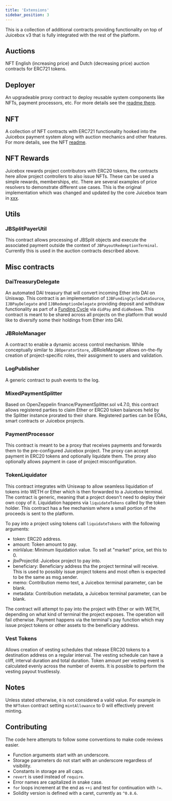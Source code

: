 ```yaml
---
title: 'Extensions'
sidebar_position: 3
---
```


This is a collection of additional contracts providing functionality on top of Juicebox v3 that is fully integrated with the rest of the platform.

## Auctions

NFT English (increasing price) and Dutch (decreasing price) auction contracts for ERC721 tokens.

## Deployer

An upgradeable proxy contract to deploy reusable system components like NFTs, payment processors, etc. For more details see the [readme there](./Deployer/README.md).

## NFT

A collection of NFT contracts with ERC721 functionality hooked into the Juicebox payment system along with auction mechanics and other features. For more details, see the NFT [readme](./NFT/README.md).

## NFT Rewards

Juicebox rewards project contributors with ERC20 tokens, the contracts here allow project controllers to also issue NFTs. These can be used a simple rewards, memberships, etc. There are several examples of price resolvers to demonstrate different use cases. This is the original implementation which was changed and updated by the core Juicebox team in [xxx](#).

## Utils

### JBSplitPayerUtil

This contract allows processing of JBSplit objects and execute the associated payment outside the context of `JBPayoutRedemptionTerminal`. Currently this is used in the auction contracts described above.

## Misc contracts

### DaiTreasuryDelegate

An automated DAI treasury that will convert incoming Ether into DAI on Uniswap. This contract is an implementation of `IJBFundingCycleDataSource`, `IJBPayDelegate` and `IJBRedemptionDelegate` providing deposit and withdraw functionality as part of a [Funding Cycle](#) via `didPay` and `didRedeem`. This contract is meant to be shared across all projects on the platform that would like to diversify some their holdings from Ether into DAI.

### JBRoleManager

A contract to enable a dynamic access control mechanism. While conceptually similar to `JBOperatorStore`, JBRoleManager allows on-the-fly creation of project-specific roles, their assignment to users and validation.

### LogPublisher

A generic contract to push events to the log.

### MixedPaymentSplitter

Based on OpenZeppelin finance/PaymentSplitter.sol v4.7.0, this contract allows registered parties to claim Ether or ERC20 token balances held by the Splitter instance prorated to their share. Registered parties can be EOAs, smart contracts or Juicebox projects.

### PaymentProcessor

This contract is meant to be a proxy that receives payments and forwards them to the pre-configured Juicebox project. The proxy can accept payment in ERC20 tokens and optionally liquidate them. The proxy also optionally allows payment in case of project misconfiguration.

### TokenLiquidator

This contract integrates with Uniswap to allow seamless liquidation of tokens into WETH or Ether which is then forwarded to a Juicebox terminal. The contract is generic, meaning that a project doesn't need to deploy their own copy of it. Liquidation happens via `liquidateTokens` called by the token holder. This contract has a fee mechanism where a small portion of the proceeds is sent to the platform.

To pay into a project using tokens call `liquidateTokens` with the following arguments:

- token: ERC20 address.
- amount: Token amount to pay.
- minValue: Minimum liquidation value. To sell at "market" price, set this to 0.
- jbxProjectId: Juicebox project to pay into.
- beneficiary: Beneficiary address tha the project terminal will receive. This is used to possibly issue project tokens and most often is expected to be the same as msg.sender.
- memo: Contribution memo text, a Juicebox terminal parameter, can be blank.
- metadata: Contribution metadata, a Juicebox terminal parameter, can be blank.

The contract will attempt to pay into the project with Ether or with WETH, depending on what kind of terminal the project exposes. The operation will fail otherwise. Payment happens via the terminal's pay function which may issue project tokens or other assets to the beneficiary address.

### Vest Tokens

Allows creation of vesting schedules that release ERC20 tokens to a destination address on a regular interval. The vesting schedule can have a cliff, interval duration and total duration. Token amount per vesting event is calculated evenly across the number of events. It is possible to perform the vesting payout trustlessly.

## Notes

Unless stated otherwise, `0` is not considered a valid value. For example in the `NFToken` contract setting `mintAllowance` to 0 will effectively prevent minting.

## Contributing

The code here attempts to follow some conventions to make code reviews easier.

- Function arguments start with an underscore.
- Storage parameters do not start with an underscore regardless of visibility.
- Constants in storage are all caps.
- `revert` is used instead of `require`.
- Error names are capitalized in snake case.
- `for` loops increment at the end as `++i` and test for continuation with `!=`.
- Solidity version is defined with a caret, currently as `^0.8.6`.

